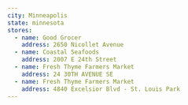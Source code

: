 ```yaml
---
city: Minneapolis
state: minnesota
stores:
  - name: Good Grocer
    address: 2650 Nicollet Avenue
  - name: Coastal Seafoods
    address: 2007 E 24th Street
  - name: Fresh Thyme Farmers Market
    address: 24 30TH AVENUE SE
  - name: Fresh Thyme Farmers Market
    address: 4840 Excelsior Blvd - St. Louis Park
---
```

